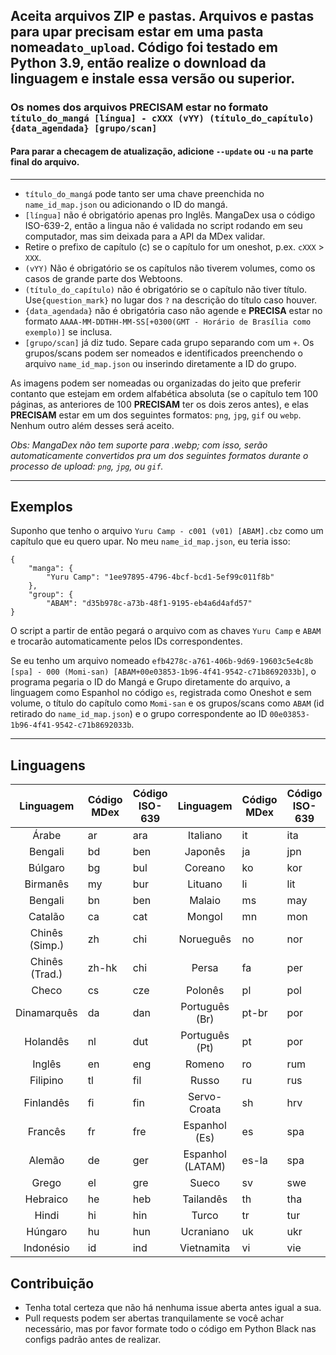 ## Aceita arquivos ZIP e pastas. Arquivos e pastas para upar precisam estar em uma pasta nomeada`to_upload`. Código foi testado em Python 3.9, então realize o download da linguagem e instale essa versão ou superior.
### Os nomes dos arquivos **PRECISAM** estar no formato `título_do_mangá [língua] - cXXX (vYY) (título_do_capítulo) {data_agendada} [grupo/scan]`
#### Para parar a checagem de atualização, adicione `--update` ou `-u` na parte final do arquivo.

----

- `título_do_mangá` pode tanto ser uma chave preenchida no  `name_id_map.json` ou adicionando o ID do mangá.
- `[língua]` não é obrigatório apenas pro Inglês. MangaDex usa o código ISO-639-2, então a lingua não é validada no script rodando em seu computador, mas sim deixada para a API da MDex validar. 
- Retire o prefixo de capítulo (c) se o capítulo for um oneshot, p.ex. `cXXX` > `XXX`.
- `(vYY)` Não é obrigatório se os capítulos não tiverem volumes, como os casos de grande parte dos Webtoons.
- `(título_do_capítulo)` não é obrigatório se o capítulo não tiver título. Use`{question_mark}` no lugar dos `?` na descrição do título caso houver.
- `{data_agendada}` não é obrigatória caso não agende e **PRECISA** estar no formato `AAAA-MM-DDTHH-MM-SS[+0300(GMT - Horário de Brasília como exemplo)]` se inclusa.
- `[grupo/scan]` já diz tudo. Separe cada grupo separando com um `+`. Os grupos/scans podem ser nomeados e identificados preenchendo o arquivo `name_id_map.json` ou inserindo diretamente a ID do grupo.

As imagens podem ser nomeadas ou organizadas do jeito que preferir contanto que estejam em ordem alfabética absoluta (se o capítulo tem 100 páginas, as anteriores de 100 **PRECISAM** ter os dois zeros antes), e elas **PRECISAM** estar em um dos seguintes formatos: `png`, `jpg`, `gif` ou `webp`. Nenhum outro além desses será aceito. 

*Obs: MangaDex não tem suporte para .webp; com isso, serão automaticamente convertidos pra um dos seguintes formatos durante o processo de upload: `png`, `jpg`, ou `gif`.*

----

## Exemplos
Suponho que tenho o arquivo `Yuru Camp - c001 (v01) [ABAM].cbz` como um capítulo que eu quero upar. No meu `name_id_map.json`, eu teria isso:
```
{
    "manga": {
        "Yuru Camp": "1ee97895-4796-4bcf-bcd1-5ef99c011f8b"
    },
    "group": {
        "ABAM": "d35b978c-a73b-48f1-9195-eb4a6d4afd57"
}
```
O script a partir de então pegará o arquivo com as chaves `Yuru Camp` e  `ABAM` e trocarão automaticamente pelos IDs correspondentes.

Se eu tenho um arquivo nomeado `efb4278c-a761-406b-9d69-19603c5e4c8b [spa] - 000 (Momi-san) [ABAM+00e03853-1b96-4f41-9542-c71b8692033b]`, o programa pegaria o ID do Mangá e Grupo diretamente do arquivo, a linguagem como Espanhol no código `es`, registrada como Oneshot e sem volume, o título do capítulo como `Momi-san` e os grupos/scans como `ABAM` (id retirado do `name_id_map.json`) e o grupo correspondente ao ID `00e03853-1b96-4f41-9542-c71b8692033b`.

----

## Linguagens

| Linguagem       | Código MDex   | Código ISO-639 | Linguagem       | Código MDex   | Código ISO-639 |
|:---------------:| ------------- | -------------- |:---------------:| ------------- | -------------- |
| Árabe           | ar            | ara            | Italiano        | it            | ita            |
| Bengali         | bd            | ben            | Japonês         | ja            | jpn            |
| Búlgaro         | bg            | bul            | Coreano         | ko            | kor            |
| Birmanês        | my            | bur            | Lituano         | li            | lit            |
| Bengali         | bn            | ben            | Malaio          | ms            | may            |
| Catalão         | ca            | cat            | Mongol          | mn            | mon            |
| Chinês (Simp.)  | zh            | chi            | Norueguês       | no            | nor            |
| Chinês (Trad.)  | zh-hk         | chi            | Persa           | fa            | per            |
| Checo           | cs            | cze            | Polonês         | pl            | pol            |
| Dinamarquês     | da            | dan            | Português (Br)  | pt-br         | por            |
| Holandês        | nl            | dut            | Português (Pt)  | pt            | por            |
| Inglês          | en            | eng            | Romeno          | ro            | rum            |
| Filipino        | tl            | fil            | Russo           | ru            | rus            |
| Finlandês       | fi            | fin            | Servo-Croata    | sh            | hrv            |
| Francês         | fr            | fre            | Espanhol (Es)   | es            | spa            |
| Alemão          | de            | ger            | Espanhol (LATAM)| es-la         | spa            |
| Grego           | el            | gre            | Sueco           | sv            | swe            |
| Hebraico        | he            | heb            | Tailandês       | th            | tha            |
| Hindi           | hi            | hin            | Turco           | tr            | tur            |
| Húngaro         | hu            | hun            | Ucraniano       | uk            | ukr            |
| Indonésio       | id            | ind            | Vietnamita      | vi            | vie            |

## Contribuição
- Tenha total certeza que não há nenhuma issue aberta antes igual a sua.
- Pull requests podem ser abertas tranquilamente se você achar necessário, mas por favor formate todo o código em Python Black nas configs padrão antes de realizar.
